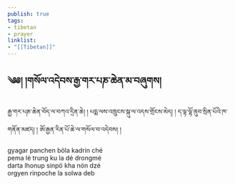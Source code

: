 ```yaml
---
publish: true
tags:
- tibetan
- prayer
linklist:
- "[[Tibetan]]"
---
```

## ༄༅། །གསོལ་འདེབས་རྒྱ་གར་པཎ་ཆེན་མ་བཞུགས།
རྒྱ་གར་པཎ་ཆེན་བོད་ལ་བཀའ་དྲིན་ཆེ། །
པདྨ་ལས་འཁྲུངས་སྐུ་ལ་འདས་གྲོངས་མེད། །
ད་ལྟ་ལྷོ་ནུབ་སྲིན་པོའི་ཁ་གནོན་མཛད། །
ཨོ་རྒྱན་རིན་པོ་ཆེ་ལ་གསོལ་བ་འདེབས། །

gyagar panchen böla kadrin ché  
pema lé trung ku la dé drongmé  
darta lhonup sinpö kha nön dzé  
orgyen rinpoche la solwa deb